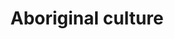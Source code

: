 ---
title: Aboriginal culture
longTitle: 'Aboriginal culture'
tags:
- gccommon
usedFor:
- "[[Indigenous culture]]"
---